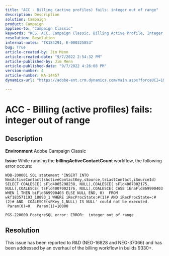 ```yaml
---
title: "ACC - Billing (active profiles) fails: integer out of range"
description: Description
solution: Campaign
product: Campaign
applies-to: "Campaign Classic"
keywords: "KCS, ACC, Campaign Classic, Billing Active Profile, Integer, out of range"
resolution: Resolution
internal-notes: "TK184291, E-000325853"
bug: True
article-created-by: Jim Menn
article-created-date: "9/7/2022 2:54:32 PM"
article-published-by: Jim Menn
article-published-date: "9/7/2022 4:26:08 PM"
version-number: 4
article-number: KA-14457
dynamics-url: "https://adobe-ent.crm.dynamics.com/main.aspx?forceUCI=1&pagetype=entityrecord&etn=knowledgearticle&id=4147fbf5-bc2e-ed11-9db1-0022480866ad"

---
```

# ACC - Billing (active profiles) fails: integer out of range

## Description


<b>Environment</b>
 Adobe Campaign Classic

<b>Issue</b>
 While running the <b>billingActiveContactCount </b>workflow, the following error occurs:


```
WDB-200001 SQL statement 'INSERT INTO NmsActiveContact(sActiveContactKey,sSource,tsLastContact,iSourceId) SELECT COALESCE( sFld4005298238, NULL),COALESCE( sFld4007002175, NULL),COALESCE( tsFld4007002176, NULL),COALESCE( CASE iEnaFld869990403 WHEN 1 THEN biFld869990403 ELSE NULL END, 0)  FROM wkf183571193_18893_1 WHERE iRecProcState:#(1)# AND iRecProcState=:#(2)# AND  COALESCE(sPKey_1,NULL) IS NULL' could not be executed.   Param(0)=0   Param(1)=10000

PGS-220000 PostgreSQL error: ERROR:  integer out of range
```



## Resolution


This issue has been reported to R&D (NEO-16828 and NEO-37066) and has been addressed by an overhaul of the billing workflow in builds 9330+.
